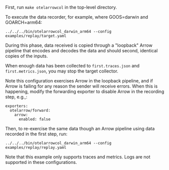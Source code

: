 First, run `make otelarrowcol` in the top-level directory.

To execute the data recorder, for example, where GOOS=darwin and GOARCH=arm64:

```
../../../bin/otelarrowcol_darwin_arm64 --config examples/replay/target.yaml
```

During this phase, data received is copied through a "loopback" Arrow
pipeline that encodes and decodes the data and should second,
identical copies of the inputs.

When enough data has been collected to `first.traces.json` and
`first.metrics.json`, you may stop the target collector.

Note this configuration exercises Arrow in the loopback pipeline, and
if Arrow is failing for any reason the sender will receive errors.
When this is happening, modify the forwarding exporter to disable
Arrow in the recording step, e.g.,:

```
exporters:
  otelarrow/forward:
    arrow:
      enabled: false
```

Then, to re-exercise the same data though an Arrow pipeline using data
recorded in the first step, run:

```
../../../bin/otelarrowcol_darwin_arm64 --config examples/replay/replay.yaml
```

Note that this example only supports traces and metrics.  Logs are not
supported in these configurations.
